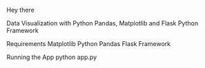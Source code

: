 Hey there

Data Visualization with Python Pandas, Matplotlib and Flask Python Framework

Requirements
Matplotlib
Python
Pandas
Flask Framework

Running the App
python app.py

